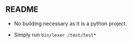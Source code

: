 ## README

* No building necessary as it is a python project.

* Simply run `bin/lexer /test/test*`
